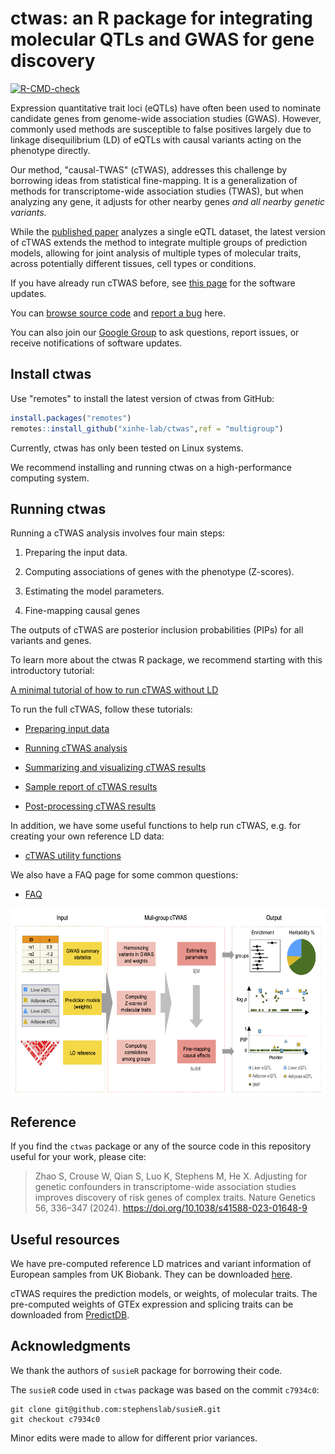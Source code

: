 # ctwas: an R package for integrating molecular QTLs and GWAS for gene discovery

[![R-CMD-check](https://github.com/xinhe-lab/ctwas/actions/workflows/R-CMD-check.yaml/badge.svg)](https://github.com/xinhe-lab/ctwas/actions/workflows/R-CMD-check.yaml)

Expression quantitative trait loci (eQTLs) have often been used to nominate candidate genes from genome-wide association studies (GWAS). However, commonly used methods are susceptible to false positives largely due to linkage disequilibrium (LD) of eQTLs with causal variants acting on the phenotype directly. 

Our method, "causal-TWAS" (cTWAS), addresses this challenge by borrowing ideas from statistical fine-mapping. It is a generalization of methods for transcriptome-wide association studies (TWAS), but when analyzing any gene, it adjusts for other nearby genes *and all nearby genetic variants.*

While the [published paper](https://doi.org/10.1038/s41588-023-01648-9) analyzes a single eQTL dataset, the latest version of cTWAS extends the method to integrate multiple groups of prediction models, allowing for joint analysis of multiple types of molecular traits, across potentially different tissues, cell types or conditions.

If you have already run cTWAS before, see [this page](https://xinhe-lab.github.io/multigroup_ctwas/articles/software_updates.html) for the software updates.

You can [browse source code](https://github.com/xinhe-lab/ctwas/tree/multigroup) and [report a bug](https://github.com/xinhe-lab/ctwas/issues) here. 

You can also join our [Google Group](https://groups.google.com/g/ctwas_users) to ask questions, report issues, or receive notifications of software updates.

## Install ctwas

Use "remotes" to install the latest version of ctwas from GitHub: 

```r
install.packages("remotes")
remotes::install_github("xinhe-lab/ctwas",ref = "multigroup")
```


Currently, ctwas has only been tested on Linux systems.
 
We recommend installing and running ctwas on a high-performance computing system.

## Running ctwas

Running a cTWAS analysis involves four main steps: 

1. Preparing the input data. 

2. Computing associations of genes with the phenotype (Z-scores). 

3. Estimating the model parameters. 

4. Fine-mapping causal genes 

The outputs of cTWAS are posterior inclusion probabilities (PIPs) for all variants and genes.

To learn more about the ctwas R package, we recommend starting with this introductory tutorial: 

[A minimal tutorial of how to run cTWAS without LD](https://xinhe-lab.github.io/multigroup_ctwas/articles/minimal_tutorial.html) 

To run the full cTWAS, follow these tutorials:
    
- [Preparing input data](https://xinhe-lab.github.io/multigroup_ctwas/articles/preparing_input_data.html) 

- [Running cTWAS analysis](https://xinhe-lab.github.io/multigroup_ctwas/articles/running_ctwas_analysis.html)

- [Summarizing and visualizing cTWAS results](https://xinhe-lab.github.io/multigroup_ctwas/articles/summarizing_results.html)

- [Sample report of cTWAS results](https://xinhe-lab.github.io/multigroup_ctwas/articles/sample_report.html)

- [Post-processing cTWAS results](https://xinhe-lab.github.io/multigroup_ctwas/articles/postprocessing.html)

In addition, we have some useful functions to help run cTWAS, e.g. for creating your own reference LD data:

- [cTWAS utility functions](https://xinhe-lab.github.io/multigroup_ctwas/articles/utility_functions.html)

We also have a FAQ page for some common questions: 

- [FAQ](https://xinhe-lab.github.io/multigroup_ctwas/articles/FAQ.html)

<img style="display:block;margin:auto" width="700" height="300" src="man/figures/multi_cTWAS_workflow.png">

## Reference

If you find the `ctwas` package or any of the source code in this
repository useful for your work, please cite:

> Zhao S, Crouse W, Qian S, Luo K, Stephens M, He X. 
> Adjusting for genetic confounders in transcriptome-wide association 
> studies improves discovery of risk genes of complex traits. 
> Nature Genetics 56, 336–347 (2024). 
> https://doi.org/10.1038/s41588-023-01648-9


## Useful resources

We have pre-computed reference LD matrices and variant information of European samples from UK Biobank. They can be downloaded [here](https://uchicago.box.com/s/jqocacd2fulskmhoqnasrknbt59x3xkn).  

cTWAS requires the prediction models, or weights, of molecular traits. 
The pre-computed weights of GTEx expression and splicing traits can be downloaded from [PredictDB](https://predictdb.org/post/2021/07/21/gtex-v8-models-on-eqtl-and-sqtl/). 

## Acknowledgments

We thank the authors of `susieR` package for borrowing their code.

The `susieR` code used in `ctwas` package was based on the commit `c7934c0`:

```
git clone git@github.com:stephenslab/susieR.git
git checkout c7934c0
```

Minor edits were made to allow for different prior variances.


